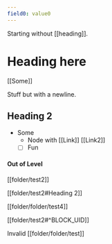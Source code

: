 ```yaml
---
field0: value0
---
```


Starting without [[heading]].
# Heading here

[[Some]]

Stuff but with
a newline.

## Heading 2

- Some
    - Node with [[Link]] [[Link2]]
  - [ ] Fun

#### Out of Level

[[folder/test2]]

[[folder/test2#Heading 2]]

[[folder/folder/test4]]

[[folder/test2#^BLOCK_UID]]

Invalid [[folder/folder/test]]